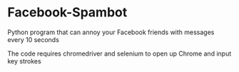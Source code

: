 # Facebook-Spambot
Python program that can annoy your Facebook friends with messages every 10 seconds 

The code requires chromedriver and selenium to open up Chrome and input key strokes
